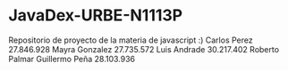 # JavaDex-URBE-N1113P
Repositorio de proyecto de la materia de javascript :)
Carlos Perez 27.846.928
Mayra Gonzalez 27.735.572
Luis Andrade 30.217.402
Roberto Palmar 
Guillermo Peña 28.103.936
